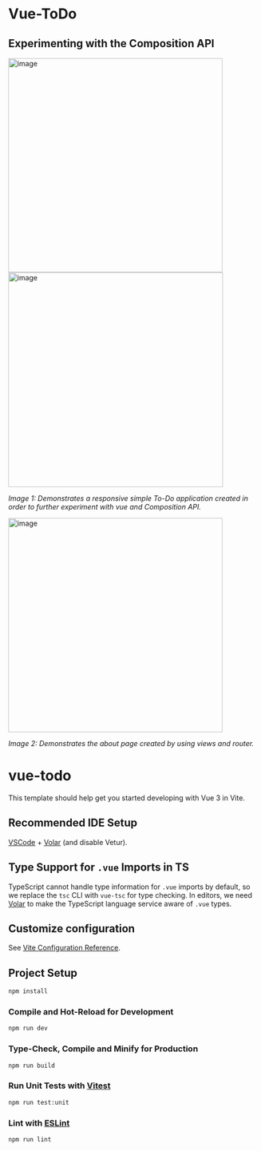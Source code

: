 # Vue-ToDo
## Experimenting with the Composition API

<img width="429" alt="image" src="https://github.com/user-attachments/assets/b1a7a201-047e-4301-9d7d-de5df29bd2c4">
<img width="430" alt="image" src="https://github.com/user-attachments/assets/5d6c07b7-d2a9-4402-af79-7c9073e978b3">


*Image 1: Demonstrates a responsive simple To-Do application created in order to further experiment with vue and Composition API.*


<img width="429" alt="image" src="https://github.com/user-attachments/assets/6d1708f4-bb2e-4243-bb2b-e44703b56324">

*Image 2: Demonstrates the about page created by using views and router.*









# vue-todo

This template should help get you started developing with Vue 3 in Vite.

## Recommended IDE Setup

[VSCode](https://code.visualstudio.com/) + [Volar](https://marketplace.visualstudio.com/items?itemName=Vue.volar) (and disable Vetur).

## Type Support for `.vue` Imports in TS

TypeScript cannot handle type information for `.vue` imports by default, so we replace the `tsc` CLI with `vue-tsc` for type checking. In editors, we need [Volar](https://marketplace.visualstudio.com/items?itemName=Vue.volar) to make the TypeScript language service aware of `.vue` types.

## Customize configuration

See [Vite Configuration Reference](https://vite.dev/config/).

## Project Setup

```sh
npm install
```

### Compile and Hot-Reload for Development

```sh
npm run dev
```

### Type-Check, Compile and Minify for Production

```sh
npm run build
```

### Run Unit Tests with [Vitest](https://vitest.dev/)

```sh
npm run test:unit
```

### Lint with [ESLint](https://eslint.org/)

```sh
npm run lint
```
